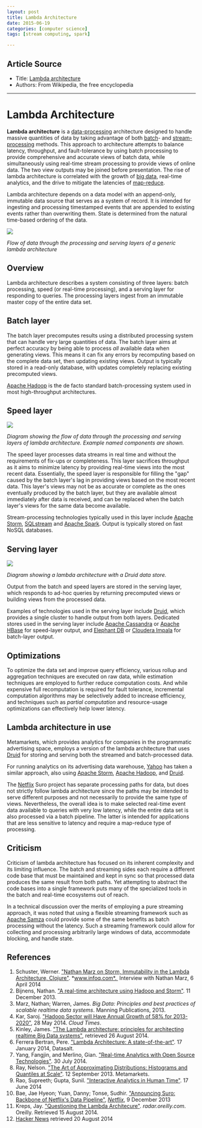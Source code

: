 ```yaml
---
layout: post
title: Lambda Architecture
date: 2015-06-19
categories: [computer science]
tags: [stream computing, spark]

---
```


## Article Source
* Title: [Lambda architecture](https://en.wikipedia.org/wiki/Lambda_architecture)
* Authors: From Wikipedia, the free encyclopedia

---


Lambda Architecture 
===================

**Lambda architecture** is a
[data-processing](https://en.wikipedia.org/wiki/Data_processing "Data processing") architecture
designed to handle massive quantities of data by taking advantage of
both [batch](https://en.wikipedia.org/wiki/Batch_processing "Batch processing")- and
[stream-processing](https://en.wikipedia.org/wiki/Stream_processing "Stream processing")
methods. This approach to architecture attempts to balance latency,
throughput, and fault-tolerance by using batch processing to provide
comprehensive and accurate views of batch data, while simultaneously
using real-time stream processing to provide views of online data. The
two view outputs may be joined before presentation. The rise of lambda
architecture is correlated with the growth of [big
data](https://en.wikipedia.org/wiki/Big_data "Big data"), real-time analytics, and the drive to
mitigate the latencies of
[map-reduce](https://en.wikipedia.org/wiki/Map-reduce "Map-reduce").

Lambda architecture depends on a data model with an append-only,
immutable data source that serves as a system of
record. It is intended for
ingesting and processing timestamped events that are appended to
existing events rather than overwriting them. State is determined from
the natural time-based ordering of the data.

![](http://sungsoo.github.com/images/Diagram_of_Lambda_Architecture_generic.png)

*Flow of data through the processing and serving layers of a generic
lambda architecture*


Overview
-----

Lambda architecture describes a system consisting of three layers: batch
processing, speed (or real-time processing), and a serving layer for
responding to queries. 
The processing layers ingest from an immutable master copy of the entire data set.

## Batch layer

The batch layer precomputes results using a distributed processing
system that can handle very large quantities of data. The batch layer
aims at perfect accuracy by being able to process *all* available data
when generating views. This means it can fix any errors by recomputing
based on the complete data set, then updating existing views. Output is
typically stored in a read-only database, with updates completely
replacing existing precomputed views.

[Apache Hadoop](https://en.wikipedia.org/wiki/Hadoop "Hadoop") is the de facto standard
batch-processing system used in most high-throughput
architectures.

## Speed layer

![](http://sungsoo.github.com/images/Diagram_of_Lambda_Architecture_named_components.png)

*Diagram showing the flow of data through the processing and serving
layers of lambda architecture. Example named components are shown.*

The speed layer processes data streams in real time and without the
requirements of fix-ups or completeness. This layer sacrifices
throughput as it aims to minimize latency by providing real-time views
into the most recent data. Essentially, the speed layer is responsible
for filling the "gap" caused by the batch layer's lag in providing views
based on the most recent data. This layer's views may not be as accurate
or complete as the ones eventually produced by the batch layer, but they
are available almost immediately after data is received, and can be
replaced when the batch layer's views for the same data become
available.

Stream-processing technologies typically used in this layer include
[Apache Storm](https://en.wikipedia.org/wiki/Storm_(event_processor) "Storm (event processor)"),
[SQLstream](https://en.wikipedia.org/wiki/Sqlstream "Sqlstream") and [Apache
Spark](https://en.wikipedia.org/wiki/Apache_Spark "Apache Spark"). Output is typically stored on
fast NoSQL databases.

## Serving layer

![](http://sungsoo.github.com/images/Diagram_of_Lambda_Architecture_Druid_data_store.png)

*Diagram showing a lambda architecture with a Druid data store.*

Output from the batch and speed layers are stored in the serving layer,
which responds to ad-hoc queries by returning precomputed views or
building views from the processed data.

Examples of technologies used in the serving layer include
[Druid](https://en.wikipedia.org/wiki/Druid_(open-source_data_store) "Druid (open-source data store)"),
which provides a single cluster to handle output from both
layers. Dedicated stores used in
the serving layer include [Apache
Cassandra](https://en.wikipedia.org/wiki/Apache_Cassandra "Apache Cassandra") or [Apache
HBase](https://en.wikipedia.org/wiki/Apache_HBase "Apache HBase") for speed-layer output, and
[Elephant DB](https://github.com/nathanmarz/elephantdb) or [Cloudera
Impala](https://en.wikipedia.org/wiki/Cloudera_Impala "Cloudera Impala") for batch-layer
output.

Optimizations
------

To optimize the data set and improve query efficiency, various rollup
and aggregation techniques are executed on raw
data, while estimation
techniques are employed to further reduce computation
costs. And while expensive full recomputation is
required for fault tolerance, incremental computation algorithms may be
selectively added to increase efficiency, and techniques such as
*partial computation* and resource-usage optimizations can effectively
help lower latency.

Lambda architecture in use
-------

Metamarkets, which provides analytics for companies in the programmatic
advertising space, employs a version of the lambda architecture that
uses
[Druid](https://en.wikipedia.org/wiki/Druid_(open-source_data_store) "Druid (open-source data store)")
for storing and serving both the streamed and batch-processed
data.

For running analytics on its advertising data warehouse,
[Yahoo](https://en.wikipedia.org/wiki/Yahoo "Yahoo") has taken a similar approach, also using
[Apache Storm](https://en.wikipedia.org/wiki/Storm_(event_processor) "Storm (event processor)"),
[Apache Hadoop](https://en.wikipedia.org/wiki/Hadoop "Hadoop"), and
[Druid](https://en.wikipedia.org/wiki/Druid_(open-source_data_store) "Druid (open-source data store)").

The [Netflix](https://en.wikipedia.org/wiki/Netflix "Netflix") Suro project has separate
processing paths for data, but does not strictly follow lambda
architecture since the paths may be intended to serve different purposes
and not necessarily to provide the same type of
views. Nevertheless, the overall idea is
to make selected real-time event data available to queries with very low
latency, while the entire data set is also processed via a batch
pipeline. The latter is intended for applications that are less
sensitive to latency and require a map-reduce type of processing.

Criticism
----------

Criticism of lambda architecture has focused on its inherent complexity
and its limiting influence. The batch and streaming sides each require a
different code base that must be maintained and kept in sync so that
processed data produces the same result from both paths. Yet attempting
to abstract the code bases into a single framework puts many of the
specialized tools in the batch and real-time ecosystems out of
reach.

In a technical discussion over the merits of employing a pure streaming
approach, it was noted that using a flexible streaming framework such as
[Apache Samza](https://en.wikipedia.org/wiki/Apache_Samza "Apache Samza") could provide some of
the same benefits as batch processing without the
latency. Such a streaming framework could allow
for collecting and processing arbitrarily large windows of data,
accommodate blocking, and handle state.

References
---------

1.  Schuster, Werner. ["Nathan Marz on Storm,
    Immutability in the Lambda Architecture,
    Clojure"](http://www.infoq.com/interviews/marz-lambda-architecture).
    *www.infoq.com*.  Interview with Nathan Marz, 6 April 2014
2.  Bijnens, Nathan. ["A
    real-time architecture using Hadoop and
    Storm"](http://lambda-architecture.net/architecture/2013-12-11-a-real-time-architecture-using-hadoop-and-storm-devoxx/).
    11 December 2013.
3.  Marz, Nathan; Warren, James.
    *Big Data: Principles and best practices of scalable realtime data
    systems*. Manning Publications, 2013.
4.  Kar, Saroj. ["Hadoop Sector will Have Annual
    Growth of 58% for
    2013-2020"](http://cloudtimes.org/2014/05/28/hadoop-sector-will-have-annual-growth-of-58-for-2013-2020/),
    28 May 2014. *Cloud Times*.
5.  Kinley, James. ["The Lambda
    architecture: principles for architecting realtime Big Data
    systems"](http://jameskinley.tumblr.com/post/37398560534/the-lambda-architecture-principles-for-architecting),
    retrieved 26 August 2014.
6.  Ferrera Bertran, Pere. ["Lambda Architecture:
    A
    state-of-the-art"](http://www.datasalt.com/2014/01/lambda-architecture-a-state-of-the-art/).
    17 January 2014, Datasalt.
7.  Yang, Fangjin, and
    Merlino, Gian. ["Real-time Analytics with Open Source
    Technologies"](https://speakerdeck.com/druidio/real-time-analytics-with-open-source-technologies-1).
    30 July 2014.
8.  Ray, Nelson. ["The Art of Approximating
    Distributions: Histograms and Quantiles at
    Scale"](https://metamarkets.com/2013/histograms/). 12 September 2013. Metamarkets.
9.  Rao, Supreeth; Gupta, Sunil.
    ["Interactive Analytics in Human
    Time"](http://www.slideshare.net/Hadoop_Summit/interactive-analytics-in-human-time?next_slideshow=1).
    17 June 2014
10. Bae, Jae Hyeon; Yuan, Danny; Tonse,
    Sudhir. ["Announcing Suro: Backbone of Netflix's Data
    Pipeline"](http://techblog.netflix.com/2013/12/announcing-suro-backbone-of-netflixs.html),
    *[Netflix](https://en.wikipedia.org/wiki/Netflix "Netflix")*, 9 December 2013
11. Kreps, Jay. ["Questioning the Lambda
    Architecure"](http://radar.oreilly.com/2014/07/questioning-the-lambda-architecture.html).
    *radar.oreilly.com*. Oreilly. Retrieved 15 August 2014. 
12. [Hacker News](https://news.ycombinator.com/item?id=7976785) retrieved 20
    August 2014
